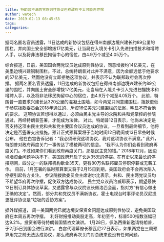 ```yaml
---
title: 特朗普不满两党原则性协议但称政府不太可能再停摆
author: wetech
date: 2019-02-13 08:45:53
tags: 
categories: 
---
```

据两名匿名官员透露，11日达成的新协议包括在得州南部边境兴建长约89公里的围栏，并向国土安全部增拨17亿美元，让当局在入境关卡引入先进扫描技术和增聘人手，以及将非法移民拘留中心的宿位，由4.9万个减至4.05万个。
<!-- more -->
综合报道，日前，美国国会两党议员达成原则性协议，同意增拨约14亿美元，在美墨边境兴建钢制围栏。不过，总统特朗普对此并不满意，因为金额远低于他要求的57亿美元，然而他没有立即拒绝这项协议，并表示不认为联邦政府会再次停摆。
据两名匿名官员透露，11日达成的新协议包括在得州南部边境兴建长约89公里的围栏，并向国土安全部增拨17亿美元，让当局在入境关卡引入先进扫描技术和增聘人手，以及将非法移民拘留中心的宿位，由4.9万个减至4.05万个。
此前，特朗普一直要求兴建长达320公里的混凝土围墙，如今两党只同意建围栏，拨款更低于参院拨款委员会2018年通过的、斥资16亿美元兴建围栏的法案，明显不符合他的要求。
这项协议若想得以通过，必须由民主党主导的众院和共和党掌控的参院通过，再经特朗普签署，才能成为法律。
对此，特朗普12日表示，他尚未决定是否支持这项由民主党和共和党主要国会议员达成的协议。一旦看到最终细节，他将决定是否签署支出措施。预计正式预算案将于当地时间12日晚间或13日早些时候公布。
他在白宫告诉记者：“我必须研究这项协议，我对这项协议不满意。”
此外，特朗普对政府再度关门一事传达了模棱两可的信息。
“我不认为你们会看到政府再度关门。不过如果你们看到政府再度关门，那是民主党的错。”
2018年12月，因边境墙资金问题争执不下，美国政府开启了长达35天的停摆。在有史以来最长的停摆期间，四分之一的联邦机构歇业35天，更有80万名联邦雇员停职停薪或无薪工作。
目前，1月签署的临时预算案又将于2月15日到期，美国政府会不会再次陷入停摆引起各方关注。
参议院拨款委员会主席谢尔比表示，共和、民主两党议员均不希望华府再次停摆，促使双方达成协议。
民主党众议员洛威耶表示，期望最快12日制订具体协议草案，又透露曾与众议院议长佩洛西会面，指对方“有信心做出正确的决定”。然而，部分共和党议员不满新协议，霍士电视台时事评论员汉尼提更批评协议是“垃圾的妥协方案”。
 
 
据外媒报道， 周一美国两党已就边境安保资金问题达成原则性协议，避免美国政府在本周五再次停摆。 
利好财报推动美股走高，年初至今，标普500指数涨幅已达9.2%。投资者等待特朗普国情咨文演讲。
1月28日，佩洛西重新邀请特朗普，于2月5日到国会进行演讲。
白宫代理幕僚长穆瓦尼27日表示，如果两党在三周预算用完之前无法达成协议，那么政府再次关门对总统来说没有任何问题。
